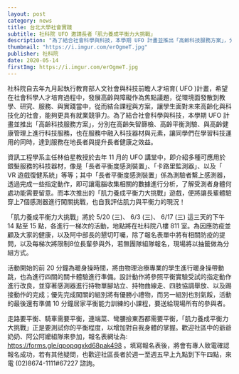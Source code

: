 ```yaml
---
layout: post
category: news
title: 台北大學社會實踐
subtitle: 社科院 UFO 邀請長者「肌力養成平衡力大挑戰」
description: "為了結合社會科學與科技，本學期 UFO 計畫並推出「高齡科技服務方案」，分別在高齡失智篩檢、高齡平衡測驗、與高齡健康管理上進行科技服務，也在服務中融入科技器材與元素，讓同學們在學習科技運用的同時，達到服務在地長者與提升長者健康之效益。"
thumbnail: "https://i.imgur.com/erOgmeT.jpg"
publisher: 社科院
date: 2020-05-14
firstImg: https://i.imgur.com/erOgmeT.jpg
---
```

社科院自去年九月起執行教育部人文社會與科技前瞻人才培育( UFO )計畫，希望在社會科學人才培育過程中，發展高齡與障礙作為焦點議題，從環境面發散到教學、研究、服務、與實踐當中，從而結合課程與方案，讓學生面對未來高齡化與科技化的社會，能夠更具有就業競爭力。為了結合社會科學與科技，本學期 UFO 計畫並推出「高齡科技服務方案」，分別在高齡失智篩檢、高齡平衡測驗、與高齡健康管理上進行科技服務，也在服務中融入科技器材與元素，讓同學們在學習科技運用的同時，達到服務在地長者與提升長者健康之效益。

資訊工程學系主任林伯星教授於去年 11 月的 UFO 講堂中，即介紹多種可應用於銀髮服務的科技器材，像是「長者平衡度感測裝置」、「卡路里監測器」、以及「 VR 遊戲復健系統」等等；其中「長者平衡度感測裝置」係為測驗者繫上感測器，透過完成一些指定動作，即可讓電腦收集相關的數據進行分析，了解受測者身體何處功能需要留意。而本次推出的「肌力養成平衡力大挑戰」遊戲，便將讓長輩體驗穿上7個感測器進行闖關挑戰，也自我評估肌力與平衡力的現況！

「肌力養成平衡力大挑戰」將於 5/20 (三)、 6/3 (三)、 6/17 (三) 這三天的下午 14 點至 15 點，各進行一梯次的活動，地點將在社科院八樓 811 室。為因應防疫並顧及大家的健康，以及阿中部長的懇切叮囑，除了報名表單中將有相關防疫的提問，以及每梯次將限制8位長輩參與外，若無團隊組隊報名，現場將以抽籤做為分組方式。

活動開始的前 20 分鐘為暖身操時間，將由物理治療專業的學生進行暖身操帶動跳，也為進行四關的關卡體驗進行準備。設計動作將參照平衡實驗受試的指定動作進行改良，並穿著感測器進行持物單腳站立、持物曲線走、四肢協調舉放、以及踢接動作的完成；優先完成闖關的組別將有優勝小禮物，而另一組別也別氣餒，活動的最後還有準備 10 分鐘居家平衡能力訓練的小課程，要送給現場所有的參與者。

走路要平衡、騎車需要平衡，連端菜、彎腰撿東西都需要平衡，「肌力養成平衡力大挑戰」正是要測試你的平衡程度，以增加對自我身體的掌握。歡迎社區中的爺爺奶奶、阿公阿嬤組隊來參加，報名表網址為: <a href="https://forms.gle/qpopqgxkd68pak498">https://forms.gle/qpopqgxkd68pak498</a> 。填寫報名表後，將會有專人致電確認報名成功，若有其他疑問，也歡迎社區長者於週一至週五早上九點到下午四點，來電 (02)8674-1111#67227 諮詢。
